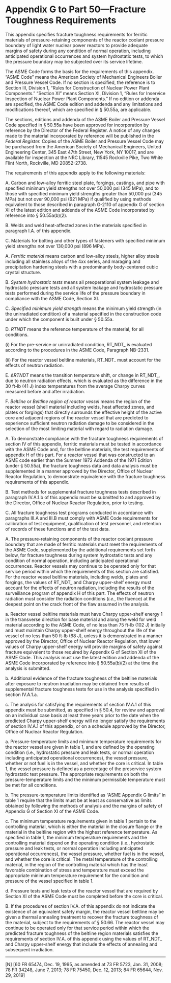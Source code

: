 # Appendix G to Part 50—Fracture Toughness Requirements 


This appendix specifies fracture toughness requirements for ferritic materials of pressure-retaining components of the reactor coolant pressure boundary of light water nuclear power reactors to provide adequate margins of safety during any condition of normal operation, including anticipated operational occurrences and system hydrostatic tests, to which the pressure boundary may be subjected over its service lifetime.


The ASME Code forms the basis for the requirements of this appendix. “ASME Code” means the American Society of Mechanical Engineers Boiler and Pressure Vessel Code. If no section is specified, the reference is to Section III, Division 1, “Rules for Construction of Nuclear Power Plant Components.” “Section XI” means Section XI, Division 1, “Rules for Inservice Inspection of Nuclear Power Plant Components.” If no edition or addenda are specified, the ASME Code edition and addenda and any limitations and modifications thereof, which are specified in § 50.55a, are applicable.


The sections, editions and addenda of the ASME Boiler and Pressure Vessel Code specified in § 50.55a have been approved for incorporation by reference by the Director of the Federal Register. A notice of any changes made to the material incorporated by reference will be published in the _Federal Register._ Copies of the ASME Boiler and Pressure Vessel Code may be purchased from the American Society of Mechanical Engineers, United Engineering Center, 345 East 47th Street, New York, NY 10017, and are available for inspection at the NRC Library, 11545 Rockville Pike, Two White Flint North, Rockville, MD 20852-2738.


The requirements of this appendix apply to the following materials:


A. Carbon and low-alloy ferritic steel plate, forgings, castings, and pipe with specified minimum yield strengths not over 50,000 psi (345 MPa), and to those with specified minimum yield strengths greater than 50,000 psi (345 MPa) but not over 90,000 psi (621 MPa) if qualified by using methods equivalent to those described in paragraph G-2110 of appendix G of section XI of the latest edition and addenda of the ASME Code incorporated by reference into § 50.55a(b)(2).


B. Welds and weld heat-affected zones in the materials specified in paragraph I.A. of this appendix.


C. Materials for bolting and other types of fasteners with specified minimum yield strengths not over 130,000 psi (896 MPa).


A. *Ferritic material* means carbon and low-alloy steels, higher alloy steels including all stainless alloys of the 4xx series, and maraging and precipitation hardening steels with a predominantly body-centered cubic crystal structure.


B. *System hydrostatic tests* means all preoperational system leakage and hydrostatic pressure tests and all system leakage and hydrostatic pressure tests performed during the service life of the pressure boundary in compliance with the ASME Code, Section XI.


C. *Specified minimum yield strength* means the minimum yield strength (in the unirradiated condition) of a material specified in the construction code under which the component is built under § 50.55a.


D. *RT*_NDT_ means the reference temperature of the material, for all conditions.


(i) For the pre-service or unirradiated condition, RT_NDT_ is evaluated according to the procedures in the ASME Code, Paragraph NB-2331.


(ii) For the reactor vessel beltline materials, RT_NDT_ must account for the effects of neutron radiation.


E. Δ*RT*_NDT_ means the transition temperature shift, or change in RT_NDT_, due to neutron radiation effects, which is evaluated as the difference in the 30 ft-lb (41 J) index temperatures from the average Charpy curves measured before and after irradiation.


F. *Beltline* or *Beltline region of reactor vessel* means the region of the reactor vessel (shell material including welds, heat affected zones, and plates or forgings) that directly surrounds the effective height of the active core and adjacent regions of the reactor vessel that are predicted to experience sufficient neutron radiation damage to be considered in the selection of the most limiting material with regard to radiation damage.


A. To demonstrate compliance with the fracture toughness requirements of section IV of this appendix, ferritic materials must be tested in accordance with the ASME Code and, for the beltline materials, the test requirements of appendix H of this part. For a reactor vessel that was constructed to an ASME code earlier than the Summer 1972 Addenda of the 1971 Edition (under § 50.55a), the fracture toughness data and data analysis must be supplemented in a manner approved by the Director, Office of Nuclear Reactor Regulation, to demonstrate equivalence with the fracture toughness requirements of this appendix.


B. Test methods for supplemental fracture toughness tests described in paragraph IV.A.1.b of this appendix must be submitted to and approved by the Director, Office of Nuclear Reactor Regulation, prior to testing.


C. All fracture toughness test programs conducted in accordance with paragraphs III.A and III.B must comply with ASME Code requirements for calibration of test equipment, qualification of test personnel, and retention of records of these functions and of the test data.


A. The pressure-retaining components of the reactor coolant pressure boundary that are made of ferritic materials must meet the requirements of the ASME Code, supplemented by the additional requirements set forth below, for fracture toughness during system hydrostatic tests and any condition of normal operation, including anticipated operational occurrences. Reactor vessels may continue to be operated only for that service period within which the requirements of this section are satisfied. For the reactor vessel beltline materials, including welds, plates and forgings, the values of RT_NDT_ and Charpy upper-shelf energy must account for the effects of neutron radiation, including the results of the surveillance program of appendix H of this part. The effects of neutron radiation must consider the radiation conditions (*i.e.*, the fluence) at the deepest point on the crack front of the flaw assumed in the analysis.


a. Reactor vessel beltline materials must have Charpy upper-shelf energy 
1 in the transverse direction for base material and along the weld for weld material according to the ASME Code, of no less than 75 ft-lb (102 J) initially and must maintain Charpy upper-shelf energy throughout the life of the vessel of no less than 50 ft-lb (68 J), unless it is demonstrated in a manner approved by the Director, Office of Nuclear Reactor Regulation, that lower values of Charpy upper-shelf energy will provide margins of safety against fracture equivalent to those required by Appendix G of Section XI of the ASME Code. This analysis must use the latest edition and addenda of the ASME Code incorporated by reference into § 50.55a(b)(2) at the time the analysis is submitted.


b. Additional evidence of the fracture toughness of the beltline materials after exposure to neutron irradiation may be obtained from results of supplemental fracture toughness tests for use in the analysis specified in section IV.A.1.a.


c. The analysis for satisfying the requirements of section IV.A.1 of this appendix must be submitted, as specified in § 50.4, for review and approval on an individual case basis at least three years prior to the date when the predicted Charpy upper-shelf energy will no longer satisfy the requirements of section IV.A.1 of this appendix, or on a schedule approved by the Director, Office of Nuclear Reactor Regulation.


a. Pressure-temperature limits and minimum temperature requirements for the reactor vessel are given in table 1, and are defined by the operating condition (i.e., hydrostatic pressure and leak tests, or normal operation including anticipated operational occurrences), the vessel pressure, whether or not fuel is in the vessel, and whether the core is critical. In table 1, the vessel pressure is defined as a percentage of the preservice system hydrostatic test pressure. The appropriate requirements on both the pressure-temperature limits and the minimum permissible temperature must be met for all conditions.


b. The pressure-temperature limits identified as “ASME Appendix G limits” in table 1 require that the limits must be at least as conservative as limits obtained by following the methods of analysis and the margins of safety of Appendix G of Section XI of the ASME Code.


c. The minimum temperature requirements given in table 1 pertain to the controlling material, which is either the material in the closure flange or the material in the beltline region with the highest reference temperature. As specified in table 1, the minimum temperature requirements and the controlling material depend on the operating condition (i.e., hydrostatic pressure and leak tests, or normal operation including anticipated operational occurrences), the vessel pressure, whether fuel is in the vessel, and whether the core is critical. The metal temperature of the controlling material, in the region of the controlling material which has the least favorable combination of stress and temperature must exceed the appropriate minimum temperature requirement for the condition and pressure of the vessel specified in table 1.


d. Pressure tests and leak tests of the reactor vessel that are required by Section XI of the ASME Code must be completed before the core is critical.


B. If the procedures of section IV.A. of this appendix do not indicate the existence of an equivalent safety margin, the reactor vessel beltline may be given a thermal annealing treatment to recover the fracture toughness of the material, subject to the requirements of § 50.66. The reactor vessel may continue to be operated only for that service period within which the predicted fracture toughness of the beltline region materials satisfies the requirements of section IV.A. of this appendix using the values of RT_NDT_ and Charpy upper-shelf energy that include the effects of annealing and subsequent irradiation.



---

[N] [60 FR 65474, Dec. 19, 1995, as amended at 73 FR 5723, Jan. 31, 2008; 78 FR 34248, June 7, 2013; 78 FR 75450, Dec. 12, 2013; 84 FR 65644, Nov. 29, 2019]




